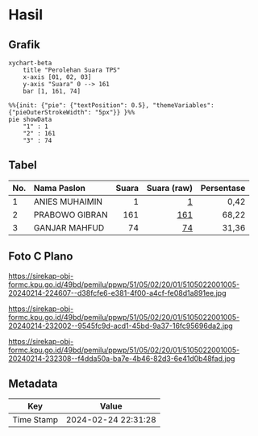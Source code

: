 # Hasil

## Grafik

```mermaid
xychart-beta
    title "Perolehan Suara TPS"
    x-axis [01, 02, 03]
    y-axis "Suara" 0 --> 161
    bar [1, 161, 74]
```

```mermaid
%%{init: {"pie": {"textPosition": 0.5}, "themeVariables": {"pieOuterStrokeWidth": "5px"}} }%%
pie showData
    "1" : 1
    "2" : 161
    "3" : 74
```

## Tabel

| No. | Nama Paslon    | Suara | Suara (raw) | Persentase |
|:--- |:-------------- | -----:| -----------:| ----------:|
| 1   | ANIES MUHAIMIN | 1     | [1][p-1]    | 0,42       |
| 2   | PRABOWO GIBRAN | 161   | [161][p-2]  | 68,22      |
| 3   | GANJAR MAHFUD  | 74    | [74][p-3]   | 31,36      |


[p-1]: https://github.com/gigit-pemilu/pemilu-2024-51-bali/blob/main/pilpres/hitung-suara/sub/51-bali/sub/05-klungkung/sub/02-banjarangkan/sub/2001-negari/sub/005-tps/sub/paslon-1.txt
[p-2]: https://github.com/gigit-pemilu/pemilu-2024-51-bali/blob/main/pilpres/hitung-suara/sub/51-bali/sub/05-klungkung/sub/02-banjarangkan/sub/2001-negari/sub/005-tps/sub/paslon-2.txt
[p-3]: https://github.com/gigit-pemilu/pemilu-2024-51-bali/blob/main/pilpres/hitung-suara/sub/51-bali/sub/05-klungkung/sub/02-banjarangkan/sub/2001-negari/sub/005-tps/sub/paslon-3.txt

## Foto C Plano

https://sirekap-obj-formc.kpu.go.id/49bd/pemilu/ppwp/51/05/02/20/01/5105022001005-20240214-224607--d38fcfe6-e381-4f00-a4cf-fe08d1a891ee.jpg

https://sirekap-obj-formc.kpu.go.id/49bd/pemilu/ppwp/51/05/02/20/01/5105022001005-20240214-232002--9545fc9d-acd1-45bd-9a37-16fc95696da2.jpg

https://sirekap-obj-formc.kpu.go.id/49bd/pemilu/ppwp/51/05/02/20/01/5105022001005-20240214-232308--f4dda50a-ba7e-4b46-82d3-6e41d0b48fad.jpg


## Metadata

| Key        | Value               |
| ---------- | ------------------- |
| Time Stamp | 2024-02-24 22:31:28 |



